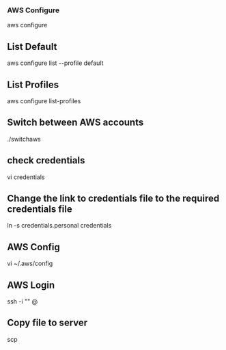 ### AWS Configure
aws configure

## List Default
aws configure list --profile default

## List Profiles
aws configure list-profiles

## Switch between AWS accounts
./switchaws

## check credentials
vi credentials

## Change the link to credentials file to the required credentials file
ln -s credentials.personal credentials

## AWS Config
vi ~/.aws/config 

## AWS Login
ssh -i "<key-pair-file>" <ec2-user>@<host-name>

## Copy file to server
scp
